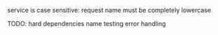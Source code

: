 service is case sensitive:
    request name must be completely lowercase

TODO:
hard dependencies name
testing
error handling
